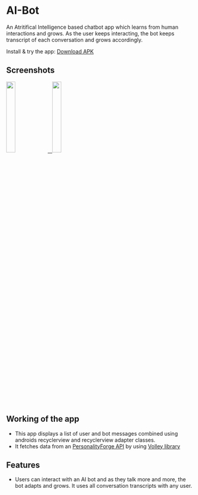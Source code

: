 # AI-Bot
An Atritifical Intelligence based chatbot app which learns from human interactions and grows.
As the user keeps interacting, the bot keeps transcript of each conversation and grows accordingly.


 Install & try the app: [Download APK](https://drive.google.com/file/d/1NzS22CWuP5iF0RQOytyMGUt_TKbALD7V/view)
 
 
 ## Screenshots
  
 <a href="https://user-images.githubusercontent.com/42529024/169632818-965e5769-1672-4480-8c54-1f3d682f5cb3.png" target="_blank">
  <img src="https://user-images.githubusercontent.com/42529024/169632818-965e5769-1672-4480-8c54-1f3d682f5cb3.png" width="22%" />
 <span>&nbsp;</span>
 <a href="https://user-images.githubusercontent.com/42529024/169632978-92850aad-4b24-465f-a00a-4b6c332d0360.png" target="_blank">
  <img src="https://user-images.githubusercontent.com/42529024/169632978-92850aad-4b24-465f-a00a-4b6c332d0360.png" width="22%" />
</a>


## Working of the app
 
 * This app displays a list of user and bot messages combined using androids recyclerview and recyclerview adapter classes.
 * It fetches data from an [PersonalityForge API](https://www.personalityforge.com/chatbot-api.php) by using  [Volley library](https://github.com/google/volley)

 ## Features
 * Users can interact with an AI bot and as they talk more and more, the bot adapts and grows. It uses all conversation transcripts with any user.
 
